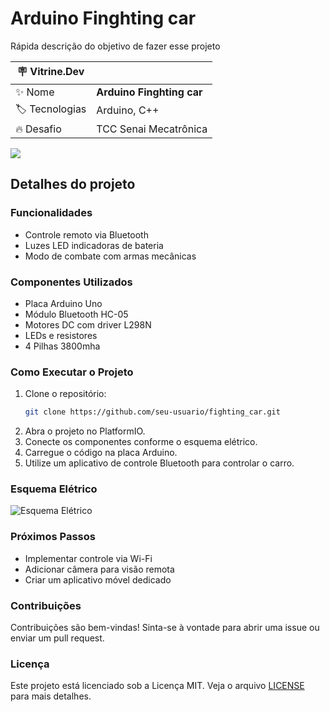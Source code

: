 # Arduino Finghting car

Rápida descrição do objetivo de fazer esse projeto

| :placard: Vitrine.Dev |     |
| -------------  | --- |
| :sparkles: Nome        | **Arduino Finghting car**
| :label: Tecnologias | Arduino, C++
| :fire: Desafio     | TCC Senai Mecatrônica

<!-- Inserir imagem com a #vitrinedev ao final do link -->
![](https://lh3.googleusercontent.com/pw/AP1GczMlGco0VUG7ojkVZcNI1-_jYrxEjoR7Wnh_7M-oiOK86XqVYQ_6KcOWaenyofH_QygA5s9sT1F9eUKa_OC5nwW7glzz8sPJfb-gpHm55YiaaaO8VRqE3bb7LIlTHCCVUE_6fAKlW1e6QEPy_ArTsWNi0w=w820-h615-s-no-gm?authuser=1#vitrinedev)

## Detalhes do projeto


### Funcionalidades

- Controle remoto via Bluetooth
- Luzes LED indicadoras de bateria
- Modo de combate com armas mecânicas

### Componentes Utilizados

- Placa Arduino Uno
- Módulo Bluetooth HC-05
- Motores DC com driver L298N
- LEDs e resistores
- 4 Pilhas 3800mha

### Como Executar o Projeto

1. Clone o repositório:
    ```sh
    git clone https://github.com/seu-usuario/fighting_car.git
    ```
2. Abra o projeto no PlatformIO.
3. Conecte os componentes conforme o esquema elétrico.
4. Carregue o código na placa Arduino.
5. Utilize um aplicativo de controle Bluetooth para controlar o carro.

### Esquema Elétrico

![Esquema Elétrico](https://lh3.googleusercontent.com/pw/AP1GczPKC67CKtcnqTT6Vrr6oimOBmIKRTD7ApGuUpwN-CWcig-vkCzVYAvB_I6UVzY7bkV1gqRUFm93LY3AtmgLoUjilApclkLbD4_YR8bEMzdPgMMlShBUgNorK5x912uJKquI2yTQKmTEyrhl0DtUrl8MfQ=w665-h477-s-no-gm?authuser=1)

### Próximos Passos

- Implementar controle via Wi-Fi
- Adicionar câmera para visão remota
- Criar um aplicativo móvel dedicado

### Contribuições

Contribuições são bem-vindas! Sinta-se à vontade para abrir uma issue ou enviar um pull request.

### Licença

Este projeto está licenciado sob a Licença MIT. Veja o arquivo [LICENSE](LICENSE) para mais detalhes.
